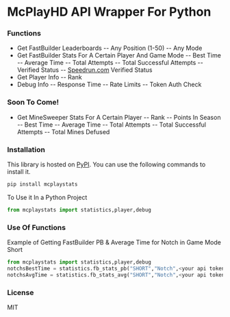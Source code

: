 # McPlayHD API Wrapper For Python
### Functions
- Get FastBuilder Leaderboards
-- Any Position (1-50)
-- Any Mode
- Get FastBuilder Stats For A Certain Player And Game Mode
-- Best Time
-- Average Time
-- Total Attempts
-- Total Successful Attempts
-- Verified Status
-- [Speedrun.com](https://speedrun.com/McPlayHD) Verified Status
- Get Player Info
-- Rank
- Debug Info
-- Response Time
-- Rate Limits
-- Token Auth Check
### Soon To Come!
- Get MineSweeper Stats For A Certain Player
-- Rank
-- Points In Season
-- Best Time
-- Average Time
-- Total Attempts
-- Total Successful Attempts
-- Total Mines Defused
### Installation

This library is hosted on [PyPI](https://pypi.org).
You can use the following commands to install it.
```sh
pip install mcplaystats
```

To Use it In a Python Project

```python
from mcplaystats import statistics,player,debug
```
### Use Of Functions
Example of Getting FastBuilder PB & Average Time for Notch in Game Mode Short

```python
from mcplaystats import statistics,player,debug
notchsBestTime = statistics.fb_stats_pb("SHORT","Notch",<your api token>)
notchsAvgTime = statistics.fb_stats_avg("SHORT","Notch",<your api token>)
```
### License

MIT
